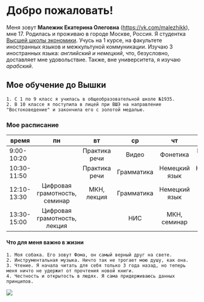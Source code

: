 # Добро пожаловать!
Меня зовут **Малежик Екатерина Олеговна** (<https://vk.com/malezhikk>), мне 17. Родилась и проживаю в городе Москве, Россия. Я студентка [Высшей школы экономики](https://www.hse.ru). Учусь на 1 курсе, на факультете иностранных языков и межкультуной коммуникации. Изучаю 3 иностранных языка: *английский и немецкий*, что, безусловно, доставляет мне удовольствие. Также, вне университета, я изучаю *арабский*. 
## Мое обучение до Вышки
    1. С 1 по 9 класс я училась в общеобразовательной школе №1935.
    2. В 10 классе я поступила в лицей при ВШЭ на направление "Востоковедение" и закончила его с золотой медалью.
### Мое расписание 

время|  пн |вт  |ср  | чт |пт  |
 --- |:---:|:---:|:---:|:---:|:---:
9:00-10:20||Практика речи|Видео|Фонетика|Практика речи|
10:30-11:50||Практика речи|Грамматика|Немецкий язык|Немецкий язык|
12:10-13:30|Цифровая грамотность, семинар|МКН, лекция|Грамматика|Немецкий язык|ВКБ, семинар|
13:30-15:00|Цифровая грамотность, лекция||НИС|МКН, семинар|ВКБ, лекция|
    
#### Что для меня важно в жизни
    1. Моя собака. Его зовут Фома, он самый верный друг на свете.
    2. Инструментальная музыка. Ничто так не трогает мою душу, как она.
    3. Чтение. Я начала читать для себя только 3 года назад, но теперь меня ничто не удержит от прочтения новой книги.
    4. Честность и открытость в людях. Я сама придерживаюсь данных принципов.

![](https://pp.userapi.com/c836627/v836627523/36006/cENqJBUBFHA.jpg)
